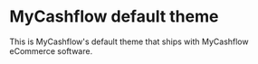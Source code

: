 MyCashflow default theme
========================

This is MyCashflow's default theme that ships with MyCashflow eCommerce software.